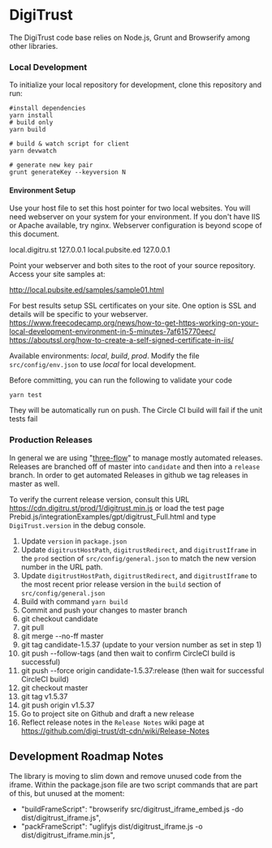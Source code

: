 # DigiTrust

The DigiTrust code base relies on Node.js, Grunt and Browserify among other libraries.

### Local Development

To initialize your local repository for development, clone this repository and run:

    #install dependencies
    yarn install
    # build only
    yarn build
    
	# build & watch script for client
    yarn devwatch
	
    # generate new key pair
    grunt generateKey --keyversion N


#### Environment Setup
Use your host file to set this host pointer for two local websites. You will need webserver
on your system for your environment. If you don't have IIS or Apache available, try nginx.
Webserver configuration is beyond scope of this document.

local.digitru.st  127.0.0.1
local.pubsite.ed  127.0.0.1

Point your webserver and both sites to the root of your source repository.
Access your site samples at:

http://local.pubsite.ed/samples/sample01.html

For best results setup SSL certificates on your site. One option is SSL and details
will be specific to your webserver.
https://www.freecodecamp.org/news/how-to-get-https-working-on-your-local-development-environment-in-5-minutes-7af615770eec/
https://aboutssl.org/how-to-create-a-self-signed-certificate-in-iis/


Available environments: *local*, *build*, *prod*. Modify the file `src/config/env.json` to use *local*
for local development.

Before committing, you can run the following to validate your code

    yarn test

They will be automatically run on push. The Circle CI build will fail if the unit tests fail


### Production Releases

In general we are using "[three-flow](http://www.nomachetejuggling.com/2017/04/09/a-different-branching-strategy/)" to manage mostly automated releases. 
Releases are branched off of master into `candidate` and then into a `release` branch.
In order to get automated Releases in github we tag releases in master as well.

To verify the current release version, consult this URL https://cdn.digitru.st/prod/1/digitrust.min.js or load the 
test page Prebid.js/integrationExamples/gpt/digitrust_Full.html and type `DigiTrust.version` in the debug console.

1.  Update `version` in `package.json`
2.  Update `digitrustHostPath`, `digitrustRedirect`, and `digitrustIframe` in the `prod` section of `src/config/general.json`
    to match the new version number in the URL path.
3.  Update `digitrustHostPath`, `digitrustRedirect`, and `digitrustIframe` to the most recent prior
    release version in the `build` section of `src/config/general.json`
4.  Build with command `yarn build`
5.  Commit and push your changes to master branch
6.  git checkout candidate
7.  git pull
8.  git merge --no-ff master
9.  git tag candidate-1.5.37 (update to your version number as set in step 1)
10. git push --follow-tags  (and then wait to confirm CircleCI build is successful)
11. git push --force origin candidate-1.5.37:release (then wait for successful CircleCI build)
12. git checkout master
13. git tag v1.5.37
14. git push origin v1.5.37
15. Go to project site on Github and draft a new release
16. Reflect release notes in the `Release Notes` wiki page at https://github.com/digi-trust/dt-cdn/wiki/Release-Notes


## Development Roadmap Notes
The library is moving to slim down and remove unused code from the iframe. Within the package.json file are two script commands that are part of this, but unused at the moment:
*    "buildFrameScript": "browserify src/digitrust_iframe_embed.js -do dist/digitrust_iframe.js",
*    "packFrameScript": "uglifyjs dist/digitrust_iframe.js -o dist/digitrust_iframe.min.js",


